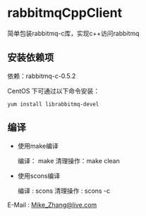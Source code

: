 # rabbitmqCppClient

简单包装rabbitmq-c库，实现c++访问rabbitmq

## 安装依赖项
依赖：rabbitmq-c-0.5.2

CentOS 下可通过以下命令安装：

    yum install librabbitmq-devel

## 编译

- 使用make编译


    编译： make
    清理操作：make clean

- 使用scons编译


    编译 : scons
    清理操作 : scons -c

E-Mail : Mike_Zhang@live.com
